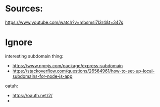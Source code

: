 # Sources:

https://www.youtube.com/watch?v=mbsmsi7l3r4&t=347s

# Ignore

interesting subdomain thing:

- https://www.npmjs.com/package/express-subdomain
- https://stackoverflow.com/questions/26564961/how-to-set-up-local-subdomains-for-node-js-app

oatuh:

- https://oauth.net/2/
- 